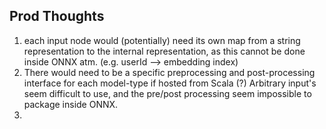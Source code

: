 ## Prod Thoughts

1. each input node would (potentially) need its own map from a string representation
to the internal representation, as this cannot be done inside ONNX atm. (e.g. userId --> embedding index)
2. There would need to be a specific preprocessing and post-processing interface for each model-type if hosted from Scala (?)
Arbitrary input's seem difficult to use, and the pre/post processing seem impossible to package inside ONNX.
3. 